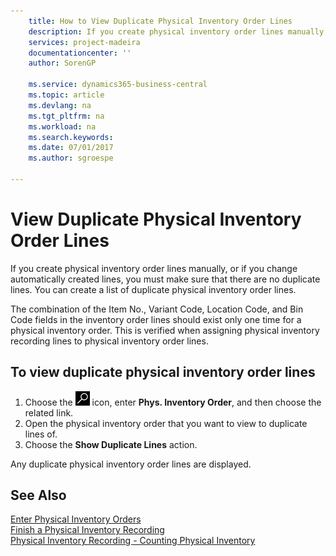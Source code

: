 ```yaml
---
    title: How to View Duplicate Physical Inventory Order Lines
    description: If you create physical inventory order lines manually, or if you change automatically created lines, you must make sure that there are no duplicate lines. You can create a list of duplicate physical inventory order lines.
    services: project-madeira
    documentationcenter: ''
    author: SorenGP

    ms.service: dynamics365-business-central
    ms.topic: article
    ms.devlang: na
    ms.tgt_pltfrm: na
    ms.workload: na
    ms.search.keywords:
    ms.date: 07/01/2017
    ms.author: sgroespe

---
```

# View Duplicate Physical Inventory Order Lines
If you create physical inventory order lines manually, or if you change automatically created lines, you must make sure that there are no duplicate lines. You can create a list of duplicate physical inventory order lines.  

The combination of the Item No., Variant Code, Location Code, and Bin Code fields in the inventory order lines should exist only one time for a physical inventory order. This is verified when assigning physical inventory recording lines to physical inventory order lines.  

## To view duplicate physical inventory order lines  

1.  Choose the ![Search for Page or Report](../../media/ui-search/search_small.png "Search for Page or Report icon") icon, enter **Phys. Inventory Order**, and then choose the related link.  
2.  Open the physical inventory order that you want to view to duplicate lines of.  
3.  Choose the **Show Duplicate Lines** action.  

Any duplicate physical inventory order lines are displayed.  

## See Also  
 [Enter Physical Inventory Orders](how-to-enter-physical-inventory-orders.md)   
 [Finish a Physical Inventory Recording](how-to-finish-a-physical-inventory-recording.md)   
 [Physical Inventory Recording - Counting Physical Inventory](physical-inventory-recording-counting-physical-inventory.md)
